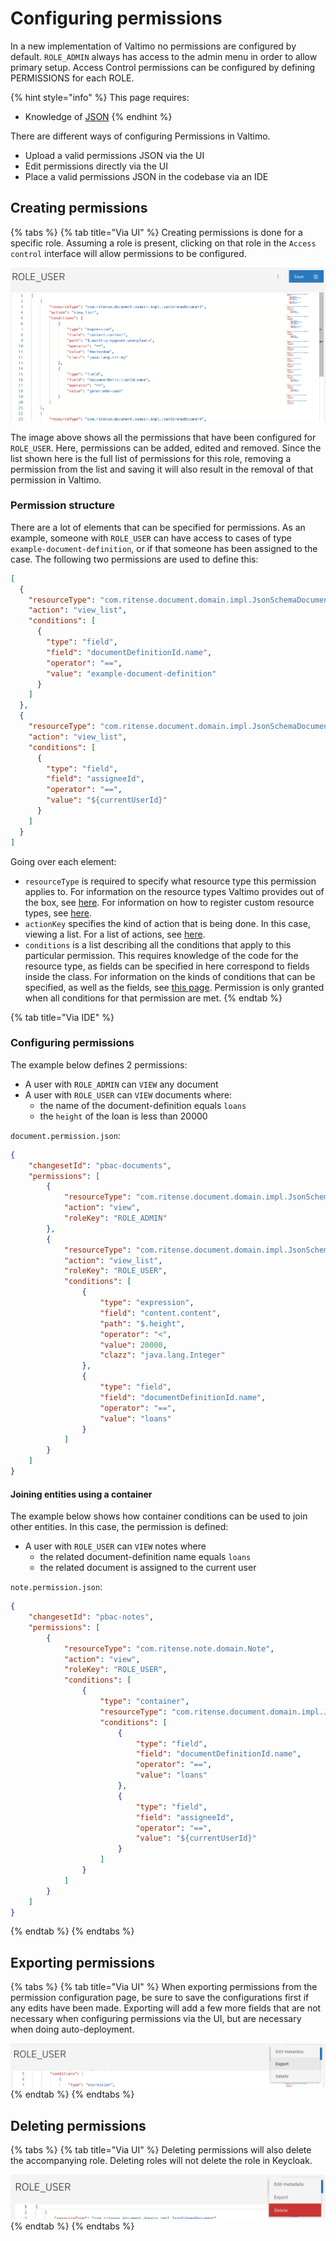 # Configuring permissions

In a new implementation of Valtimo no permissions are configured by default. `ROLE_ADMIN` always has access to the admin menu in order to allow primary setup. Access Control permissions can be configured by defining PERMISSIONS for each ROLE.

{% hint style="info" %}
This page requires:

* Knowledge of  [JSON](https://www.json.org/?_target=blank)
{% endhint %}

There are different ways of configuring Permissions in Valtimo.

* Upload a valid permissions JSON via the UI
* Edit permissions directly via the UI
* Place a valid permissions JSON in the codebase via an IDE

## Creating permissions

{% tabs %}
{% tab title="Via UI" %}
Creating permissions is done for a specific role. Assuming a role is present, clicking on that role in the `Access control` interface will allow permissions to be configured.

![configuring-permissions-example](../../using-valtimo/access-control/img/configuring-permissions.png)

The image above shows all the permissions that have been configured for `ROLE_USER`. Here, permissions can be added, edited and removed. Since the list shown here is the full list of permissions for this role, removing a permission from the list and saving it will also result in the removal of that permission in Valtimo.

### Permission structure

There are a lot of elements that can be specified for permissions. As an example, someone with `ROLE_USER` can have access to cases of type `example-document-definition`, or if that someone has been assigned to the case. The following two permissions are used to define this:

```json
[
  {
    "resourceType": "com.ritense.document.domain.impl.JsonSchemaDocument",
    "action": "view_list",
    "conditions": [
      {
        "type": "field",
        "field": "documentDefinitionId.name",
        "operator": "==",
        "value": "example-document-definition"
      }
    ]
  },
  {
    "resourceType": "com.ritense.document.domain.impl.JsonSchemaDocument",
    "action": "view_list",
    "conditions": [
      {
        "type": "field",
        "field": "assigneeId",
        "operator": "==",
        "value": "${currentUserId}"
      }
    ]
  }
]
```

Going over each element:

* `resourceType` is required to specify what resource type this permission applies to. For information on the resource types Valtimo provides out of the box, see [here](../../nog-een-plek-geven/reference/modules/authorization.md). For information on how to register custom resource types, see [here](for-developers/registering-a-resource.md).
* `actionKey` specifies the kind of action that is being done. In this case, viewing a list. For a list of actions, see [here](../../nog-een-plek-geven/reference/modules/authorization.md).
* `conditions` is a list describing all the conditions that apply to this particular permission. This requires knowledge of the code for the resource type, as fields can be specified in here correspond to fields inside the class. For information on the kinds of conditions that can be specified, as well as the fields, see [this page](../../nog-een-plek-geven/reference/modules/authorization.md#supported-conditions). Permission is only granted when all conditions for that permission are met.
{% endtab %}

{% tab title="Via IDE" %}
### Configuring permissions

The example below defines 2 permissions:

* A user with `ROLE_ADMIN` can `VIEW` any document
* A user with `ROLE_USER` can `VIEW` documents where:
  * the name of the document-definition equals `loans`
  * the `height` of the loan is less than 20000

`document.permission.json`:

```json
{
    "changesetId": "pbac-documents",
    "permissions": [
        {
            "resourceType": "com.ritense.document.domain.impl.JsonSchemaDocument",
            "action": "view",
            "roleKey": "ROLE_ADMIN"
        },
        {
            "resourceType": "com.ritense.document.domain.impl.JsonSchemaDocument",
            "action": "view_list",
            "roleKey": "ROLE_USER",
            "conditions": [
                {
                    "type": "expression",
                    "field": "content.content",
                    "path": "$.height",
                    "operator": "<",
                    "value": 20000,
                    "clazz": "java.lang.Integer"
                },
                {
                    "type": "field",
                    "field": "documentDefinitionId.name",
                    "operator": "==",
                    "value": "loans"
                }
            ]
        }
    ]
}
```

#### Joining entities using a container

The example below shows how container conditions can be used to join other entities. In this case, the permission is defined:

* A user with `ROLE_USER` can `VIEW` notes where
  * the related document-definition name equals `loans`
  * the related document is assigned to the current user

`note.permission.json`:

```json
{
    "changesetId": "pbac-notes",
    "permissions": [
        {
            "resourceType": "com.ritense.note.domain.Note",
            "action": "view",
            "roleKey": "ROLE_USER",
            "conditions": [
                {
                    "type": "container",
                    "resourceType": "com.ritense.document.domain.impl.JsonSchemaDocument",
                    "conditions": [
                        {
                            "type": "field",
                            "field": "documentDefinitionId.name",
                            "operator": "==",
                            "value": "loans"
                        },
                        {
                            "type": "field",
                            "field": "assigneeId",
                            "operator": "==",
                            "value": "${currentUserId}"
                        }
                    ]
                }
            ]
        }
    ]
}
```
{% endtab %}
{% endtabs %}

## Exporting permissions

{% tabs %}
{% tab title="Via UI" %}
When exporting permissions from the permission configuration page, be sure to save the configurations first if any edits have been made. Exporting will add a few more fields that are not necessary when configuring permissions via the UI, but are necessary when doing auto-deployment.

![exporting-permissions-example](../../using-valtimo/access-control/img/exporting-permissions.png)
{% endtab %}
{% endtabs %}

## Deleting permissions

{% tabs %}
{% tab title="Via UI" %}
Deleting permissions will also delete the accompanying role. Deleting roles will not delete the role in Keycloak.

![deleting-permissions-example](../../using-valtimo/access-control/img/deleting-permissions.png)
{% endtab %}
{% endtabs %}
